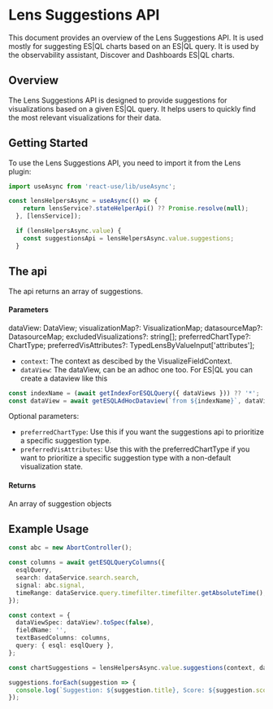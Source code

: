 # Lens Suggestions API

This document provides an overview of the Lens Suggestions API. It is used mostly for suggesting ES|QL charts based on an ES|QL query. It is used by the observability assistant, Discover and Dashboards ES|QL charts.

## Overview

The Lens Suggestions API is designed to provide suggestions for visualizations based on a given ES|QL query. It helps users to quickly find the most relevant visualizations for their data.

## Getting Started

To use the Lens Suggestions API, you need to import it from the Lens plugin:

```typescript
import useAsync from 'react-use/lib/useAsync';

const lensHelpersAsync = useAsync(() => {
    return lensService?.stateHelperApi() ?? Promise.resolve(null);
  }, [lensService]);

  if (lensHelpersAsync.value) {
    const suggestionsApi = lensHelpersAsync.value.suggestions;
  }
```

## The api

The api returns an array of suggestions.

#### Parameters

  dataView: DataView;
  visualizationMap?: VisualizationMap;
  datasourceMap?: DatasourceMap;
  excludedVisualizations?: string[];
  preferredChartType?: ChartType;
  preferredVisAttributes?: TypedLensByValueInput['attributes'];

- `context`: The context as descibed by the VisualizeFieldContext. 
- `dataView`: The dataView, can be an adhoc one too. For ES|QL you can create a dataview like this

```typescript
const indexName = (await getIndexForESQLQuery({ dataViews })) ?? '*';
const dataView = await getESQLAdHocDataview(`from ${indexName}`, dataViews, { skipFetchFields: true });
```
Optional parameters:
- `preferredChartType`: Use this if you want the suggestions api to prioritize a specific suggestion type.
- `preferredVisAttributes`: Use this with the preferredChartType if you want to prioritize a specific suggestion type with a non-default visualization state.

#### Returns

An array of suggestion objects

## Example Usage

```typescript
const abc = new AbortController();

const columns = await getESQLQueryColumns({
  esqlQuery,
  search: dataService.search.search,
  signal: abc.signal,
  timeRange: dataService.query.timefilter.timefilter.getAbsoluteTime(),
});

const context = {
  dataViewSpec: dataView?.toSpec(false),
  fieldName: '',
  textBasedColumns: columns,
  query: { esql: esqlQuery },
};

const chartSuggestions = lensHelpersAsync.value.suggestions(context, dataView);

suggestions.forEach(suggestion => {
  console.log(`Suggestion: ${suggestion.title}, Score: ${suggestion.score}`);
});
```
